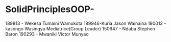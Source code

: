# SolidPrinciplesOOP-

189813 - Wekesa Tumaini Wamukota
189946-Kuria Jason Wainaina
190013 - kasongo Wasingya Mediatrice(Group Leader)
150647 - Ndaba Stephen Baron
190293 - Mwaniki Victor Munyao
